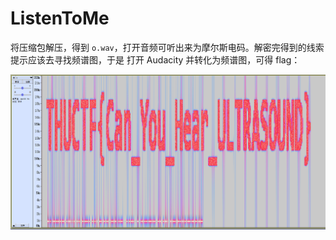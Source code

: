 # ListenToMe

将压缩包解压，得到 `o.wav`，打开音频可听出来为摩尔斯电码。解密完得到的线索提示应该去寻找频谱图，于是 打开 Audacity 并转化为频谱图，可得 flag：

![ListenToMe](./assets/ListenToMe.png)
